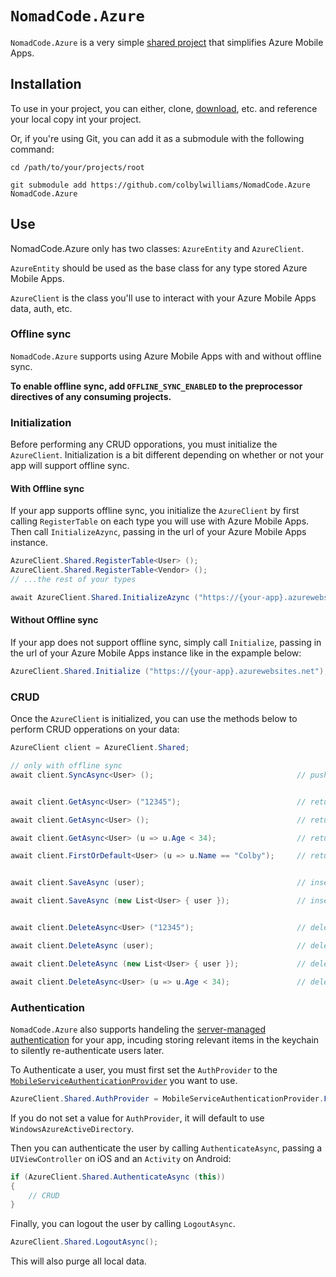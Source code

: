 # `NomadCode.Azure`

`NomadCode.Azure` is a very simple [shared project][0] that simplifies Azure Mobile Apps.

## Installation

To use in your project, you can either, clone, [download][1], etc. and reference your local copy int your project.    

Or, if you're using Git, you can add it as a submodule with the following command:

```shell
cd /path/to/your/projects/root

git submodule add https://github.com/colbylwilliams/NomadCode.Azure NomadCode.Azure
```

## Use

NomadCode.Azure only has two classes: `AzureEntity` and `AzureClient`.

`AzureEntity` should be used as the base class for any type stored Azure Mobile Apps.

`AzureClient` is the class you'll use to interact with your Azure Mobile Apps data, auth, etc.

### Offline sync

`NomadCode.Azure` supports using Azure Mobile Apps with and without offline sync.

**To enable offline sync, add `OFFLINE_SYNC_ENABLED` to the preprocessor directives of any consuming projects.** 


### Initialization

Before performing any CRUD opporations, you must initialize the `AzureClient`.  Initialization is a bit different depending on whether or not your app will support offline sync.   


#### With Offline sync

If your app supports offline sync, you initialize the `AzureClient` by first calling `RegisterTable` on each type you will use with Azure Mobile Apps. Then call `InitializeAzync`, passing in the url of your Azure Mobile Apps instance.

```C#
AzureClient.Shared.RegisterTable<User> ();
AzureClient.Shared.RegisterTable<Vendor> ();
// ...the rest of your types

await AzureClient.Shared.InitializeAzync ("https://{your-app}.azurewebsites.net");
```

#### Without Offline sync

If your app does not support offline sync, simply call `Initialize`, passing in the url of your Azure Mobile Apps instance like in the expample below:

```C#
AzureClient.Shared.Initialize ("https://{your-app}.azurewebsites.net");
```

### CRUD

Once the `AzureClient` is initialized, you can use the methods below to perform CRUD opperations on your data:

```C#
AzureClient client = AzureClient.Shared;

// only with offline sync
await client.SyncAsync<User> ();                                // pushes local and pulls remote changes


await client.GetAsync<User> ("12345");                          // returns User.Id == "12345

await client.GetAsync<User> ();                                 // returns the all user objects

await client.GetAsync<User> (u => u.Age < 34);                  // returns users where age < 34

await client.FirstOrDefault<User> (u => u.Name == "Colby");     // returns first user with name "Colby"


await client.SaveAsync (user);                                  // inserts or updates new user

await client.SaveAsync (new List<User> { user });               // inserts or updates each user in a list


await client.DeleteAsync<User> ("12345");                       // deletes User with User.Id == "12345

await client.DeleteAsync (user);                                // deletes the user

await client.DeleteAsync (new List<User> { user });             // deletes each user in a list

await client.DeleteAsync<User> (u => u.Age < 34);               // deletes all users where age < 34
```

### Authentication

`NomadCode.Azure` also supports handeling the [server-managed authentication][2] for your app, incuding storing relevant items in the keychain to silently re-authenticate users later.     

To Authenticate a user, you must first set the `AuthProvider` to the [`MobileServiceAuthenticationProvider`][3] you want to use.

```C#
AzureClient.Shared.AuthProvider = MobileServiceAuthenticationProvider.Facebook;
```
If you do not set a value for `AuthProvider`, it will default to use `WindowsAzureActiveDirectory`.  

Then you can authenticate the user by calling `AuthenticateAsync`, passing a `UIViewController` on iOS and an `Activity` on Android:

```C#
if (AzureClient.Shared.AuthenticateAsync (this))
{
    // CRUD
}
```

Finally, you can logout the user by calling `LogoutAsync`.

```C#
AzureClient.Shared.LogoutAsync();
```

This will also purge all local data.


[0]:https://developer.xamarin.com/guides/cross-platform/application_fundamentals/shared_projects/
[1]:https://github.com/colbylwilliams/NomadCode.Azure/archive/master.zip
[2]:https://docs.microsoft.com/en-us/azure/app-service-mobile/app-service-mobile-dotnet-how-to-use-client-library#serverflow
[3]:https://msdn.microsoft.com/library/azure/microsoft.windowsazure.mobileservices.mobileserviceauthenticationprovider(v=azure.10).aspx